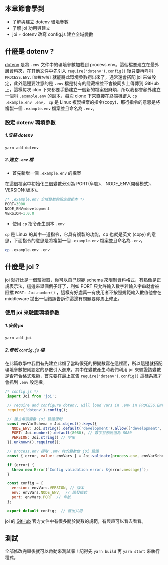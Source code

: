 ## 本章節會學到
- 了解與建立 dotenv 環境參數
- 了解 joi 功用與建立
- joi + dotenv 改寫 config.js 建立全域變數

## 什麼是 dotenv ?
[dotenv](https://www.npmjs.com/package/dotenv) 是將 `.env` 文件中的環境參數加載到 process.env。這個檔要建立在最外層資料夾，在其他文件中先引入 `require('dotenv').config()` 後只要再呼叫 `PROCESS.ENV.[變數名稱]` 就能將此環境參數撈出來了，通常還會搭配 joi 來做設定，此外這邊要注意的是 `.env` 檔是特有的隱藏檔並不會被同步上傳傳到 GitHub 上，這樣每次 clon 下來都要手動建立一個新的檔案很麻煩，所以我都會額外建立一個叫 `.example.env` 的副本，每次 clone 下來直接在終端機鍵入 `cp .example.env .env`， `cp` 是 Linux 複製檔案的指令(copy)，那行指令的意思是將複製一個 `.example.env` 檔案並且命名為 `.env`。

### 設定 dotenv 環境參數

##### 1.安裝 dotenv
  ```bash
  yarn add dotenv
  ```

##### 2.建立 `.env` 檔

- 首先新增一個 `.example.env` 的檔案

在這個檔案中初始化三個變數分別為 PORT(阜號)、 NODE_ENV(開發模式)、VERSION(版本)。

```js
/* .example.env 全域變數的設定檔範本 */
PORT=3000
NODE_ENV=development
VERSION=1.0.0
```

- 使用 `cp` 指令產生副本 `.env` 

`cp` 是 Linux 的其中一道指令，它具有複製的功能，cp 也就是英文 (copy) 的意思，下面指令的意思是將複製一個 `.example.env` 檔案並且命名為 `.env`。

```bash
cp .example.env .env
```

## 什麼是 joi ?
joi 就好比是一個驗證器，你可以自己規範 schema 來限制資料格式，有點像是正規表示法，這邊來舉個例子好了，利如 PORT 只允許輸入數字若輸入字串就會被阻擋 `PORT: Joi.number()` ，這樣有好處萬一有使用者不按照規範輸入數值他會在 middleware 拋出一個錯誤告訴你這邊有問題要你馬上修正。



### 使用 joi 來驗證環境參數

##### 1.安裝 joi

  ```bash
  yarn add joi
  ```

##### 2.修改 `config.js` 檔

  在此篇教學中我們有先建立此檔了當時很死的把變數寫在這裡面，所以這邊就搭配環境參數把剛設定的參數引入進來，其中在變數產生時我們利用 joi 來驗證該變數是否符合格式規範，首先要在最上宣告 `require('dotenv').config()` 這樣系統才會抓到 `.env` 設定檔。

   ```js
   /* config.js */
    import Joi from 'joi';

    // require and configure dotenv, will load vars in .env in PROCESS.ENV
    require('dotenv').config();

    // 建立每個變數 joi 驗證規則
    const envVarSchema = Joi.object().keys({
      NODE_ENV: Joi.string().default('development').allow(['development', 'production']), // 字串且預設值為development 並只允許三種參數
      PORT: Joi.number().default(8080), // 數字且預設值為 8080
      VERSION: Joi.string() // 字串
    }).unknown().required();

    // process.env 撈取 .env 內的變數做 joi 驗證
    const { error, value: envVars } = Joi.validate(process.env, envVarSchema);

    if (error) {
      throw new Error(`Config validation error: ${error.message}`);
    }

    const config = {
      version: envVars.VERSION, // 版本
      env: envVars.NODE_ENV,  // 開發模式
      port: envVars.PORT  // 阜號
    };

    export default config;  // 匯出共用
   ```

   joi 的 [GitHub](https://github.com/hapijs/joi/blob/v13.0.2/API.md) 官方文件中有很多關於變數的規範，有興趣可以看去看看。

## 測試
全部修改完畢後就可以啟動來測試囉！記得先 `yarn build` 再 `yarn start` 來執行程式。

